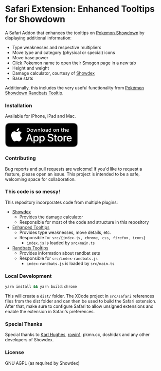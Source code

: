 # Safari Extension: Enhanced Tooltips for Showdown
A Safari Addon that enhances the tooltips on [Pokemon Showdown](http://play.pokemonshowdown.com/)  by displaying additional information:

- Type weaknesses and respective multipliers
- Move type and category (physical or special) icons
- Move base power
- Click Pokemon name to open their Smogon page in a new tab
- Height and weight
- Damage calculator, courtesy of [Showdex](https://github.com/doshidak/showdex)
- Base stats

Additionally, this includes the very useful functionality from [Pokémon Showdown Randbats Tooltip](https://www.smogon.com/forums/threads/pokémon-showdown-randbats-tooltip.3686306/).

### Installation
Available for iPhone, iPad and Mac.

[![Download on the App Store](screenshots/download-on-the-app-store.svg)](https://apps.apple.com/de/app/enhanced-tooltips-for-showdown/id1612964050?l=en)

### Contributing
Bug reports and pull requests are welcome!  If you'd like to request a feature, please open an issue.  This project is intended to be a safe, welcoming space for collaboration.

### This code is so messy!
This repository incorporates code from multiple plugins:
- [Showdex](https://github.com/doshidak/showdex)
  - Provides the damage calculator
  - Responsible for most of the code and structure in this repository
- [Enhanced Tooltips](https://github.com/rowin1/Pokemon-Showdown-Enhanced-Tooltips)
  - Provides type weaknesses, move details, etc.
  - Responsible for `src/{index.js, chrome, css, firefox, icons}`
    - `index.js` is loaded by `src/main.ts`
- [Randbats Tooltips](https://addons.mozilla.org/en-US/firefox/addon/pkmn-randbats-tooltip/)
  - Provides information about randbat sets
  - Responsible for `src/index-randbats.js`
      - `index-randbats.js` is loaded by `src/main.ts`

### Local Development

```bash
yarn install && yarn build:chrome
```

This will create a `dist/` folder. The XCode project in `src/safari` references files from the dist folder and can then be used to build the Safari extension. After that, make sure to configure Safari to allow unsigned extensions and enable the extension in Safari's preferences.

### Special Thanks
Special thanks to [Karl Hughes](https://github.com/karllhughes), [rowin1](https://github.com/rowin1/Pokemon-Showdown-Enhanced-Tooltips), pkmn.cc, doshidak and any other developers of Showdex.

### License
GNU AGPL (as required by Showdex)